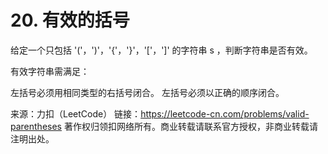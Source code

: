# 20. 有效的括号

给定一个只包括 '('，')'，'{'，'}'，'['，']' 的字符串 s ，判断字符串是否有效。

有效字符串需满足：

左括号必须用相同类型的右括号闭合。
左括号必须以正确的顺序闭合。

来源：力扣（LeetCode）
链接：<https://leetcode-cn.com/problems/valid-parentheses>
著作权归领扣网络所有。商业转载请联系官方授权，非商业转载请注明出处。
